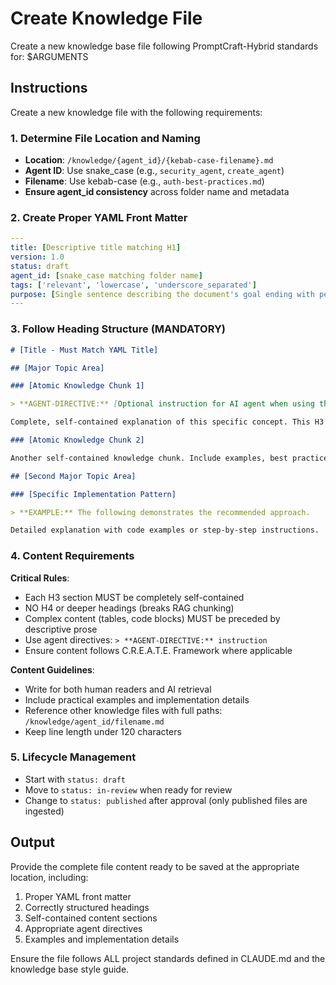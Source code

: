 # Create Knowledge File

Create a new knowledge base file following PromptCraft-Hybrid standards for: $ARGUMENTS

## Instructions

Create a new knowledge file with the following requirements:

### 1. Determine File Location and Naming

- **Location**: `/knowledge/{agent_id}/{kebab-case-filename}.md`
- **Agent ID**: Use snake_case (e.g., `security_agent`, `create_agent`)
- **Filename**: Use kebab-case (e.g., `auth-best-practices.md`)
- **Ensure agent_id consistency** across folder name and metadata

### 2. Create Proper YAML Front Matter

```yaml
---
title: [Descriptive title matching H1]
version: 1.0
status: draft
agent_id: [snake_case matching folder name]
tags: ['relevant', 'lowercase', 'underscore_separated']
purpose: [Single sentence describing the document's goal ending with period]
---
```

### 3. Follow Heading Structure (MANDATORY)

```markdown
# [Title - Must Match YAML Title]

## [Major Topic Area]

### [Atomic Knowledge Chunk 1]

> **AGENT-DIRECTIVE:** [Optional instruction for AI agent when using this chunk]

Complete, self-contained explanation of this specific concept. This H3 section must make sense without context from other sections since it may be retrieved independently by the RAG system.

### [Atomic Knowledge Chunk 2]

Another self-contained knowledge chunk. Include examples, best practices, or implementation details as appropriate.

## [Second Major Topic Area]

### [Specific Implementation Pattern]

> **EXAMPLE:** The following demonstrates the recommended approach.

Detailed explanation with code examples or step-by-step instructions.
```

### 4. Content Requirements

**Critical Rules**:

- Each H3 section MUST be completely self-contained
- NO H4 or deeper headings (breaks RAG chunking)
- Complex content (tables, code blocks) MUST be preceded by descriptive prose
- Use agent directives: `> **AGENT-DIRECTIVE:** instruction`
- Ensure content follows C.R.E.A.T.E. Framework where applicable

**Content Guidelines**:

- Write for both human readers and AI retrieval
- Include practical examples and implementation details
- Reference other knowledge files with full paths: `/knowledge/agent_id/filename.md`
- Keep line length under 120 characters

### 5. Lifecycle Management

- Start with `status: draft`
- Move to `status: in-review` when ready for review
- Change to `status: published` after approval (only published files are ingested)

## Output

Provide the complete file content ready to be saved at the appropriate location, including:

1. Proper YAML front matter
2. Correctly structured headings
3. Self-contained content sections
4. Appropriate agent directives
5. Examples and implementation details

Ensure the file follows ALL project standards defined in CLAUDE.md and the knowledge base style guide.

